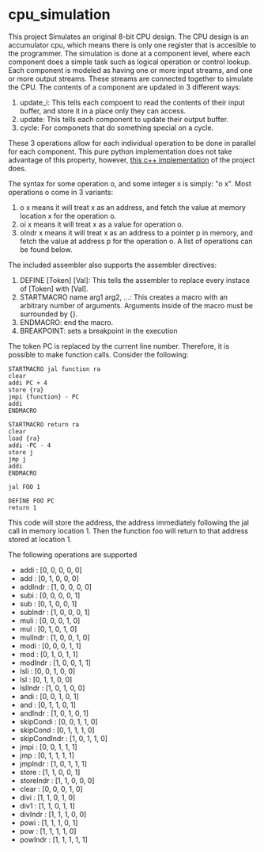 # cpu_simulation

This project Simulates an original 8-bit CPU design. 
The CPU design is an accumulator cpu, which means there is only one register that is accesible to the programmer.
The simulation is done at a component level, where each component does a simple task such as logical operation or control lookup.
Each component is modeled as having one or more input streams, and one or more output streams. 
These streams are connected together to simulate the CPU. The contents of a component are updated in 3 different ways:
1. update_i: This tells each compoent to read the contents of their input buffer, and store it in a place only they can access.
1. update: This tells each component to update their output buffer.
1. cycle: For componets that do something special on a cycle.

These 3 operations allow for each individual operation to be done in parallel for each component. 
This pure python implementation does not take advantage of this property, however, [this c++ implementation](https://github.com/aidananderson44/c_cpu_simulation) 
of the project does.

The syntax for some operation o, and some integer x is simply: "o x".
Most operations o come in 3 variants:
1. o x means it will treat x as an address, and fetch the value at memory location x for the operation o.
1. oi x means it will treat x as a value for operation o.
1. oIndr x means it will treat x as an address to a pointer p in memory, and fetch the value at address p for the operation o.
A list of operations can be found below.

The included assembler also supports the assembler directives: 
1. DEFINE [Token] [Val]: This tells the assembler to replace every instace of [Token] with [Val].
1. STARTMACRO name arg1 arg2, ...: This creates a macro with an arbitrary number of arguments. Arguments inside of the macro must be surrounded by {}.
1. ENDMACRO: end the macro.
1. BREAKPOINT: sets a breakpoint in the execution

The token PC is replaced by the current line number. Therefore, it is possible to make function calls. Consider the following:
~~~
STARTMACRO jal function ra
clear
addi PC + 4
store {ra}
jmpi {function} - PC
addi
ENDMACRO

STARTMACRO return ra
clear
load {ra}
addi -PC - 4
store j
jmp j
addi
ENDMACRO

jal FOO 1

DEFINE FOO PC
return 1
~~~

This code will store the address, the address immediately following the jal call in memory location 1. 
Then the function foo will return to that address stored at location 1.

The following operations are supported
* addi : [0, 0, 0, 0, 0]
* add : [0, 1, 0, 0, 0]
* addIndr : [1, 0, 0, 0, 0]
* subi : [0, 0, 0, 0, 1]
* sub : [0, 1, 0, 0, 1]
* subIndr : [1, 0, 0, 0, 1]
* muli : [0, 0, 0, 1, 0]
* mul : [0, 1, 0, 1, 0]
* mulIndr : [1, 0, 0, 1, 0]
* modi : [0, 0, 0, 1, 1]
* mod : [0, 1, 0, 1, 1]
* modIndr : [1, 0, 0, 1, 1]
* lsli : [0, 0, 1, 0, 0]
* lsl : [0, 1, 1, 0, 0]
* lslIndr : [1, 0, 1, 0, 0]
* andi : [0, 0, 1, 0, 1]
* and : [0, 1, 1, 0, 1]
* andIndr : [1, 0, 1, 0, 1]
* skipCondi : [0, 0, 1, 1, 0]
* skipCond : [0, 1, 1, 1, 0]
* skipCondIndr : [1, 0, 1, 1, 0]
* jmpi : [0, 0, 1, 1, 1]
* jmp : [0, 1, 1, 1, 1]
* jmpIndr : [1, 0, 1, 1, 1]
* store : [1, 1, 0, 0, 1]
* storeIndr : [1, 1, 0, 0, 0]
* clear : [0, 0, 0, 1, 0]
* divi : [1, 1, 0, 1, 0]
* div1 : [1, 1, 0, 1, 1]
* divIndr : [1, 1, 1, 0, 0]
* powi : [1, 1, 1, 0, 1]
* pow : [1, 1, 1, 1, 0]
* powIndr : [1, 1, 1, 1, 1]

